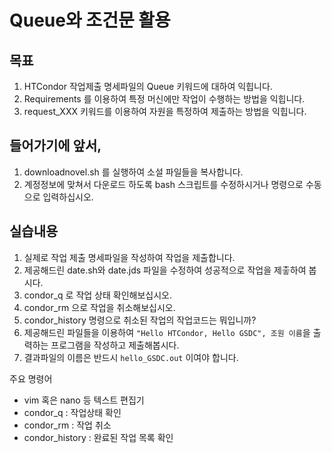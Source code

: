 # Queue와 조건문 활용

## 목표
1. HTCondor 작업제출 명세파일의 Queue 키워드에 대하여 익힙니다.
2. Requirements 를 이용하여 특정 머신에만 작업이 수행하는 방법을 익힙니다.
3. request_XXX 키워드를 이용하여 자원을 특정하여 제출하는 방법을 익힙니다.

## 들어가기에 앞서,
1. downloadnovel.sh 를 실행하여 소설 파일들을 복사합니다.
  1. 계정정보에 맞쳐서 다운로드 하도록 bash 스크립트를 수정하시거나 명령으로 수동으로 입력하십시오.

## 실습내용
1. 실제로 작업 제출 명세파일을 작성하여 작업을 제출합니다.
1. 제공해드린 date.sh와 date.jds 파일을 수정하여 성공적으로 작업을 제춯하여 봅시다.
1. condor_q 로 작업 상태 확인해보십시오. 
1. condor_rm 으로 작업을 취소해보십시오.
1. condor_history 명령으로 취소된 작업의 작업코드는 뭐입니까? 
1. 제공해드린 파일들을 이용하여 ```"Hello HTCondor, Hello GSDC", 조원 이름```을 출력하는 프로그램을 작성하고 제출해봅시다.
2. 결과파일의 이름은 반드시 ```hello_GSDC.out``` 이여야 합니다.

주요 명령어
* vim 혹은 nano 등 텍스트 편집기
* condor_q : 작업상태 확인
* condor_rm : 작업 취소
* condor_history : 완료된 작업 목록 확인
